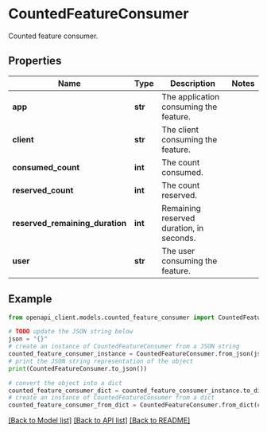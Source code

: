 # CountedFeatureConsumer

Counted feature consumer.

## Properties

Name | Type | Description | Notes
------------ | ------------- | ------------- | -------------
**app** | **str** | The application consuming the feature. | 
**client** | **str** | The client consuming the feature. | 
**consumed_count** | **int** | The count consumed. | 
**reserved_count** | **int** | The count reserved. | 
**reserved_remaining_duration** | **int** | Remaining reserved duration, in seconds. | 
**user** | **str** | The user consuming the feature. | 

## Example

```python
from openapi_client.models.counted_feature_consumer import CountedFeatureConsumer

# TODO update the JSON string below
json = "{}"
# create an instance of CountedFeatureConsumer from a JSON string
counted_feature_consumer_instance = CountedFeatureConsumer.from_json(json)
# print the JSON string representation of the object
print(CountedFeatureConsumer.to_json())

# convert the object into a dict
counted_feature_consumer_dict = counted_feature_consumer_instance.to_dict()
# create an instance of CountedFeatureConsumer from a dict
counted_feature_consumer_from_dict = CountedFeatureConsumer.from_dict(counted_feature_consumer_dict)
```
[[Back to Model list]](../README.md#documentation-for-models) [[Back to API list]](../README.md#documentation-for-api-endpoints) [[Back to README]](../README.md)


